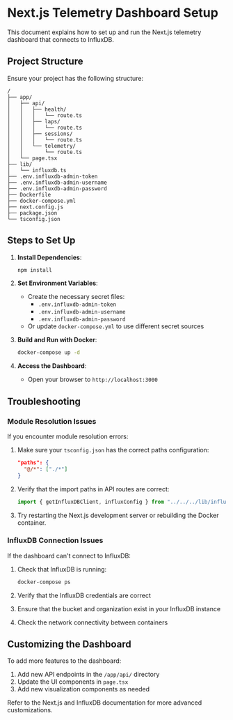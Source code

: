 # Next.js Telemetry Dashboard Setup

This document explains how to set up and run the Next.js telemetry dashboard that connects to InfluxDB.

## Project Structure

Ensure your project has the following structure:

```
/
├── app/
│   ├── api/
│   │   ├── health/
│   │   │   └── route.ts
│   │   ├── laps/
│   │   │   └── route.ts
│   │   ├── sessions/
│   │   │   └── route.ts
│   │   └── telemetry/
│   │       └── route.ts
│   └── page.tsx
├── lib/
│   └── influxdb.ts
├── .env.influxdb-admin-token
├── .env.influxdb-admin-username
├── .env.influxdb-admin-password
├── Dockerfile
├── docker-compose.yml
├── next.config.js
├── package.json
└── tsconfig.json
```

## Steps to Set Up

1. **Install Dependencies**:

   ```bash
   npm install
   ```

2. **Set Environment Variables**:

   - Create the necessary secret files:
     - `.env.influxdb-admin-token`
     - `.env.influxdb-admin-username`
     - `.env.influxdb-admin-password`
   - Or update `docker-compose.yml` to use different secret sources

3. **Build and Run with Docker**:

   ```bash
   docker-compose up -d
   ```

4. **Access the Dashboard**:
   - Open your browser to `http://localhost:3000`

## Troubleshooting

### Module Resolution Issues

If you encounter module resolution errors:

1. Make sure your `tsconfig.json` has the correct paths configuration:

   ```json
   "paths": {
     "@/*": ["./*"]
   }
   ```

2. Verify that the import paths in API routes are correct:

   ```typescript
   import { getInfluxDBClient, influxConfig } from "../../../lib/influxdb";
   ```

3. Try restarting the Next.js development server or rebuilding the Docker container.

### InfluxDB Connection Issues

If the dashboard can't connect to InfluxDB:

1. Check that InfluxDB is running:

   ```bash
   docker-compose ps
   ```

2. Verify that the InfluxDB credentials are correct
3. Ensure that the bucket and organization exist in your InfluxDB instance
4. Check the network connectivity between containers

## Customizing the Dashboard

To add more features to the dashboard:

1. Add new API endpoints in the `/app/api/` directory
2. Update the UI components in `page.tsx`
3. Add new visualization components as needed

Refer to the Next.js and InfluxDB documentation for more advanced customizations.
